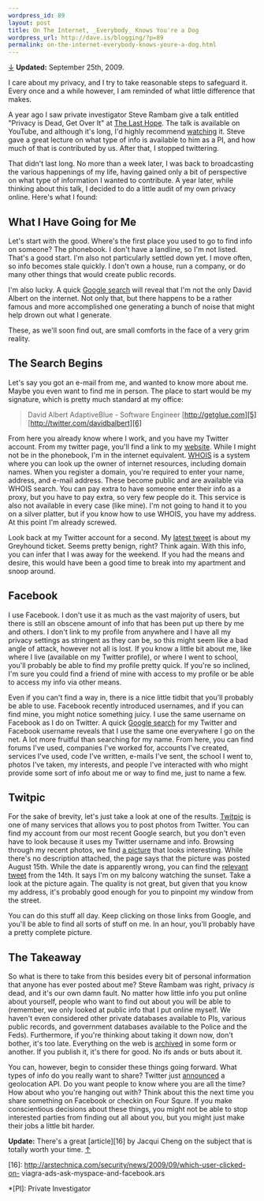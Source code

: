 ```yaml
---
wordpress_id: 89
layout: post
title: On The Internet, _Everybody_ Knows You're a Dog
wordpress_url: http://dave.is/blogging/?p=89
permalink: on-the-internet-everybody-knows-youre-a-dog.html
---
```


[↓][1] **Updated:** September 25th, 2009.

I care about my privacy, and I try to take reasonable steps to safeguard it. Every once and a while however, I am reminded of what little difference that makes.

A year ago I saw private investigator Steve Rambam give a talk entitled "Privacy is Dead, Get Over It" at [The Last Hope][2]. The talk is available on YouTube, and although it's long, I'd highly recommend [watching][3] it. Steve gave a great lecture on what type of info is available to him as a PI, and how much of that is contributed by us. After that, I stopped twittering.

That didn't last long. No more than a week later, I was back to broadcasting the various happenings of my life, having gained only a bit of perspective on what type of information I wanted to contribute. A year later, while thinking about this talk, I decided to do a little audit of my own privacy online. Here's what I found:

## What I Have Going for Me

Let's start with the good. Where's the first place you used to go to find info on someone? The phonebook. I don't have a landline, so I'm not listed. That's a good start. I'm also not particularly settled down yet. I move often, so info becomes stale quickly. I don't own a house, run a company, or do many other things that would create public records.

I'm also lucky. A quick [Google search][4] will reveal that I'm not the only David Albert on the internet. Not only that, but there happens to be a rather famous and more accomplished one generating a bunch of noise that might help drown out what I generate.

These, as we'll soon find out, are small comforts in the face of a very grim reality.

## The Search Begins

Let's say you got an e-mail from me, and wanted to know more about me. Maybe you even want to find me in person. The place to start would be my signature, which is pretty much standard at my office:

> David Albert AdaptiveBlue - Software Engineer [http://getglue.com][5] [http://twitter.com/davidbalbert][6]

From here you already know where I work, and you have my Twitter account. From my twitter page, you'll find a link to my [website][7]. While I might not be in the phonebook, I'm in the internet equivalent. [WHOIS][8] is a system where you can look up the owner of internet resources, including domain names. When you register a domain, you're required to enter your name, address, and e-mail address. These become public and are available via WHOIS search. You can pay extra to have someone enter their info as a proxy, but you have to pay extra, so very few people do it. This service is also not available in every case (like mine). I'm not going to hand it to you on a silver platter, but if you know how to use WHOIS, you have my address. At this point I'm already screwed.

Look back at my Twitter account for a second. My [latest tweet][9] is about my Greyhound ticket. Seems pretty benign, right? Think again. With this info, you can infer that I was away for the weekend. If you had the means and desire, this would have been a good time to break into my apartment and snoop around.

## Facebook

I use Facebook. I don't use it as much as the vast majority of users, but there is still an obscene amount of info that has been put up there by me and others. I don't link to my profile from anywhere and I have all my privacy settings as stringent as they can be, so this might seem like a bad angle of attack, however not all is lost. If you know a little bit about me, like where I live (available on my Twitter profile), or where I went to school, you'll probably be able to find my profile pretty quick. If you're so inclined, I'm sure you could find a friend of mine with access to my profile or be able to access my info via other means.

Even if you can't find a way in, there is a nice little tidbit that you'll probably be able to use. Facebook recently introduced usernames, and if you can find mine, you might notice something juicy. I use the same username on Facebook as I do on Twitter. A quick [Google search][10] for my Twitter and Facebook username reveals that I use the same one everywhere I go on the net. A lot more fruitful than searching for my name. From here, you can find forums I've used, companies I've worked for, accounts I've created, services I've used, code I've written, e-mails I've sent, the school I went to, photos I've taken, my interests, and people I've interacted with who might provide some sort of info about me or way to find me, just to name a few.

## Twitpic

For the sake of brevity, let's just take a look at one of the results. [Twitpic][11] is one of many services that allows you to post photos from Twitter. You can find my account from our most recent Google search, but you don't even have to look because it uses my Twitter username and info. Browsing through my recent photos, we find [a picture][12] that looks interesting. While there's no description attached, the page says that the picture was posted August 15th. While the date is apparently wrong, you can find the [relevant tweet][13] from the 14th. It says I'm on my balcony watching the sunset. Take a look at the picture again. The quality is not great, but given that you know my address, it's probably good enough for you to pinpoint my window from the street.

You can do this stuff all day. Keep clicking on those links from Google, and you'll be able to find all sorts of stuff on me. In an hour, you'll probably have a pretty complete picture.

## The Takeaway

So what is there to take from this besides every bit of personal information that anyone has ever posted about me? Steve Rambam was right, privacy _is_ dead, and it's our own damn fault. No matter how little info you put online about yourself, people who want to find out about you will be able to (remember, we only looked at public info that I put online myself. We haven't even considered other private databases available to PIs, various public records, and government databases available to the Police and the Feds). Furthermore, if you're thinking about taking it down now, don't bother, it's too late. Everything on the web is [archived][14] in some form or another. If you publish it, it's there for good. No ifs ands or buts about it.

You can, however, begin to consider these things going forward. What types of info do you really want to share? Twitter just [announced][15] a geolocation API. Do you want people to know where you are all the time? How about who you're hanging out with? Think about this the next time you share something on Facebook or checkin on Four Squre. If you make conscientious decisions about these things, you might not be able to stop interested parties from finding out all about you, but you might just make their jobs a little bit harder.

**Update:** There's a great [article][16] by Jacqui Cheng on the subject that is totally worth your time. [↑][17]

 [1]: #update092509

 [2]: http://www.thelasthope.org/

 [3]: http://www.youtube.com/watch?v=Vsxxsrn2Tfs

 [4]: http://www.google.com/#q=David+Albert

 [5]: http://getglue.com/

 [6]: http://twitter.com/davidbalbert

 [7]: http://dave.is

 [8]: http://en.wikipedia.org/wiki/WHOIS

 [9]: http://twitter.com/davidbalbert/statuses/3590211560

 [10]: http://www.google.com/#q=davidbalbert

 [11]: http://twitpic.com

 [12]: http://twitpic.com/dx6o5

 [13]: http://twitter.com/davidbalbert/status/3318952536

 [14]: http://www.archive.org/

 [15]: http://blog.twitter.com/2009/08/location-location-location.html

 [16]: http://arstechnica.com/security/news/2009/09/which-user-clicked-on- viagra-ads-ask-myspace-and-facebook.ars

 [17]: #update_notice092509

 *[PI]: Private Investigator
